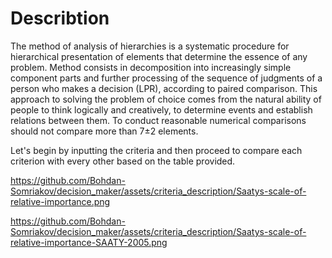 # Describtion

The method of analysis of hierarchies is a systematic procedure for hierarchical
presentation of elements that determine the essence of any problem. Method
consists in decomposition into increasingly simple component parts and further
processing of the sequence of judgments of a person who makes a decision (LPR), according to
paired comparison. This approach to solving the problem of choice comes from
the natural ability of people to think logically and creatively, to determine events and
establish relations between them. To conduct reasonable
numerical comparisons should not compare more than 7±2 elements.

Let's begin by inputting the criteria and then proceed to compare each criterion with every other based on the table provided.

https://github.com/Bohdan-Somriakov/decision_maker/assets/criteria_description/Saatys-scale-of-relative-importance.png

https://github.com/Bohdan-Somriakov/decision_maker/assets/criteria_description/Saatys-scale-of-relative-importance-SAATY-2005.png
